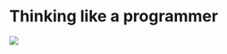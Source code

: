 # Thinking like a programmer
<img class="center" src="img/pseudocode-flowchart.png" style="max-height: 95vh;" />
